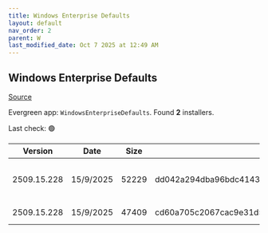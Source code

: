 ```yaml
---
title: Windows Enterprise Defaults
layout: default
nav_order: 2
parent: W
last_modified_date: Oct 7 2025 at 12:49 AM
---
```


## Windows Enterprise Defaults

[Source](https://stealthpuppy.com/defaults/)

Evergreen app: `WindowsEnterpriseDefaults`. Found **2** installers.

Last check: 🟢

| Version     | Date      | Size  | Sha256                                                           | Architecture | InstallerType | Type      | URI                                                                                                                                                                                                    |
| ----------- | --------- | ----- | ---------------------------------------------------------------- | ------------ | ------------- | --------- | ------------------------------------------------------------------------------------------------------------------------------------------------------------------------------------------------------ |
| 2509.15.228 | 15/9/2025 | 52229 | dd042a294dba96bdc4143dbadd33b99ba0083c501f41a793b57f53f14d6e8485 | x86          | Default       | intunewin | [https://github.com/aaronparker/defaults/releases/download/v2509.15.228/Install-Defaults.intunewin](https://github.com/aaronparker/defaults/releases/download/v2509.15.228/Install-Defaults.intunewin) |
| 2509.15.228 | 15/9/2025 | 47409 | cd60a705c2067cac9e31d5457b3b12efb512646a2b63e0f06beafb77f998c4c8 | x86          | Default       | zip       | [https://github.com/aaronparker/defaults/releases/download/v2509.15.228/defaults.zip](https://github.com/aaronparker/defaults/releases/download/v2509.15.228/defaults.zip)                             |
